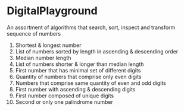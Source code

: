 # DigitalPlayground
An assortment of algorithms that search, sort, inspect and transform sequence of numbers

1. Shortest & longest number
2. List of numbers sorted by length in ascending & descending order
3. Median number length 
4. List of numbers shorter & longer than median length
5. First number that has minimal set of different digits
6. Quantity of numbers that comprise only even digits
7. Numbers that comprise same quantity of even and odd digits
8. First number with ascending & descending digits
9. First number composed of unique digits
10. Second or only one palindrome number
